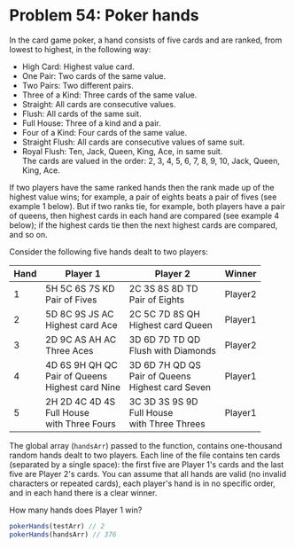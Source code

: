# Problem 54: Poker hands

In the card game poker, a hand consists of five cards and are ranked, from lowest to highest, in the following way:

- High Card: Highest value card.
- One Pair: Two cards of the same value.
- Two Pairs: Two different pairs.
- Three of a Kind: Three cards of the same value.
- Straight: All cards are consecutive values.
- Flush: All cards of the same suit.
- Full House: Three of a kind and a pair.
- Four of a Kind: Four cards of the same value.
- Straight Flush: All cards are consecutive values of same suit.
- Royal Flush: Ten, Jack, Queen, King, Ace, in same suit. <br>
The cards are valued in the order: 2, 3, 4, 5, 6, 7, 8, 9, 10, Jack, Queen, King, Ace.

If two players have the same ranked hands then the rank made up of the highest value wins; for example, a pair of eights beats a pair of fives (see example 1 below). But if two ranks tie, for example, both players have a pair of queens, then highest cards in each hand are compared (see example 4 below); if the highest cards tie then the next highest cards are compared, and so on.

Consider the following five hands dealt to two players:

| Hand | Player 1 | Player 2 | Winner |
| ---- | -------- | -------- | ------ |
| 1 | 5H 5C 6S 7S KD <br> Pair of Fives | 2C 3S 8S 8D TD <br> Pair of Eights | Player2 |
| 2 | 5D 8C 9S JS AC <br> Highest card Ace | 2C 5C 7D 8S QH <br> Highest card Queen | Player1 |
| 3 | 2D 9C AS AH AC <br> Three Aces | 3D 6D 7D TD QD <br> Flush with Diamonds | Player2 |
| 4 | 4D 6S 9H QH QC <br> Pair of Queens <br> Highest card Nine | 3D 6D 7H QD QS <br> Pair of Queens <br> Highest card Seven | Player1 |
| 5 | 2H 2D 4C 4D 4S <br> Full House <br> with Three Fours | 3C 3D 3S 9S 9D <br> Full House <br> with Three Threes | Player1 |

The global array (`handsArr`) passed to the function, contains one-thousand random hands dealt to two players. Each line of the file contains ten cards (separated by a single space): the first five are Player 1's cards and the last five are Player 2's cards. You can assume that all hands are valid (no invalid characters or repeated cards), each player's hand is in no specific order, and in each hand there is a clear winner.

How many hands does Player 1 win?

```javascript
pokerHands(testArr) // 2
pokerHands(handsArr) // 376
```
